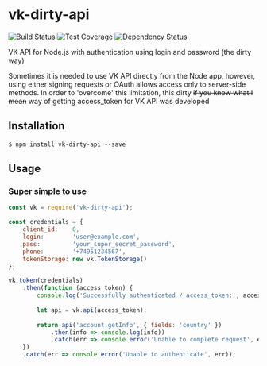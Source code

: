 # vk-dirty-api

[![Build Status](https://travis-ci.org/v12/node-vk-api.svg)](https://travis-ci.org/v12/node-vk-api) [![Test Coverage](https://codeclimate.com/github/v12/node-vk-api/badges/coverage.svg)](https://codeclimate.com/github/v12/node-vk-api/coverage) [![Dependency Status](https://david-dm.org/v12/node-vk-api.svg)](https://david-dm.org/v12/node-vk-api)

VK API for Node.js with authentication using login and password (the dirty way)

Sometimes it is needed to use VK API directly from the Node app, however, using either signing requests or OAuth allows access only to server-side methods. In order to 'overcome' this limitation, this dirty ~~if you know what I mean~~ way of getting access_token for VK API was developed

## Installation
    $ npm install vk-dirty-api --save

## Usage

### Super simple to use
```javascript
const vk = require('vk-dirty-api');

const credentials = {
    client_id:    0,
    login:        'user@example.com',
    pass:         'your_super_secret_password',
    phone:        '+74951234567',
    tokenStorage: new vk.TokenStorage()
};

vk.token(credentials)
    .then(function (access_token) {
        console.log('Successfully authenticated / access_token:', access_token);
        
        let api = vk.api(access_token);
        
        return api('account.getInfo', { fields: 'country' })
            .then(info => console.log(info))
            .catch(err => console.error('Unable to complete request', err));
    })
    .catch(err => console.error('Unable to authenticate', err));
```